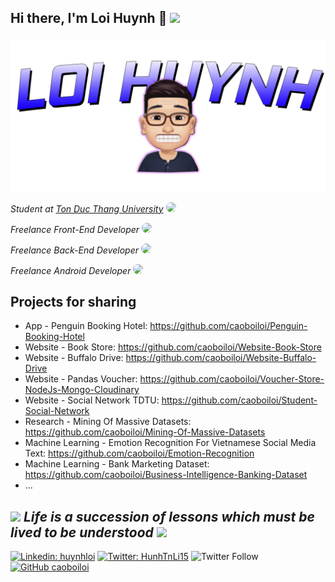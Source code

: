 
<h2> 
  
  Hi there, I'm Loi Huynh 👋 
  <img src="https://media.giphy.com/media/mGcNjsfWAjY5AEZNw6/giphy.gif" width="50"> 

</h2>

![Avatar](Image/avatar.png)

<p>
  <em>
    Student at <a href="https://www.tdtu.edu.vn/trang-chu">Ton Duc Thang University</a>
    <img src="https://media.giphy.com/media/fYSnHlufseco8Fh93Z/giphy.gif" width="30" style="border-radius:50%;-moz-border-radius:50%;-webkit-border-radius:50%;">
  </em>
</p>

<p>
  <em>
    Freelance Front-End Developer
    <img src="https://media.giphy.com/media/1fhj2FW0661V3Nb2Me/giphy.gif" width="30" style="border-radius:50%;-moz-border-radius:50%;-webkit-border-radius:50%;">
  </em>
</p>

<p>
  <em>
    Freelance Back-End Developer
    <img src="https://media.giphy.com/media/1fhj2FW0661V3Nb2Me/giphy.gif" width="30" style="border-radius:50%;-moz-border-radius:50%;-webkit-border-radius:50%;">
  </em>
</p>

<p>
  <em>
    Freelance Android Developer
    <img src="https://media.giphy.com/media/1fhj2FW0661V3Nb2Me/giphy.gif" width="30" style="border-radius:50%;-moz-border-radius:50%;-webkit-border-radius:50%;">
  </em>
</p>

<h2>
  Projects for sharing
</h2>

* App - Penguin Booking Hotel: https://github.com/caoboiloi/Penguin-Booking-Hotel
* Website - Book Store: https://github.com/caoboiloi/Website-Book-Store
* Website - Buffalo Drive: https://github.com/caoboiloi/Website-Buffalo-Drive
* Website - Pandas Voucher: https://github.com/caoboiloi/Voucher-Store-NodeJs-Mongo-Cloudinary
* Website - Social Network TDTU: https://github.com/caoboiloi/Student-Social-Network
* Research - Mining Of Massive Datasets: https://github.com/caoboiloi/Mining-Of-Massive-Datasets
* Machine Learning - Emotion Recognition For Vietnamese Social Media Text: https://github.com/caoboiloi/Emotion-Recognition
* Machine Learning - Bank Marketing Dataset: https://github.com/caoboiloi/Business-Intelligence-Banking-Dataset
* ...

<h2>
  <img src="http://nhanvanblog.com/upload/1517/fck/checkbookpenwritingchec_zps72a4e20e(2).gif" width="50">
  <i>Life is a succession of lessons which must be lived to be understood</i>
  <img src="http://nhanvanblog.com/upload/1517/fck/checkbookpenwritingchec_zps72a4e20e(2).gif" width="50">
</h2>

[![Linkedin: huynhloi](https://img.shields.io/badge/-loihuynh262-blue?style=flat-square&logo=Linkedin&logoColor=white&link=https://www.linkedin.com/in/loihuynh262/)](https://www.linkedin.com/in/loihuynh262/)
[![Twitter: HunhTnLi15](https://img.shields.io/twitter/follow/HunhTnLi15?label=Follow%20me&style=social)](https://twitter.com/HunhTnLi15)
<img alt="Twitter Follow" src="">
[![GitHub caoboiloi](https://img.shields.io/github/followers/caoboiloi?label=follow&style=social)](https://github.com/caoboiloi)
